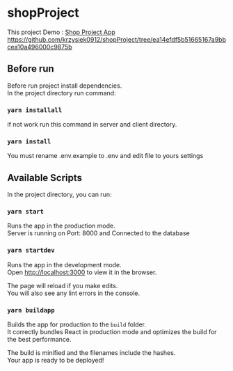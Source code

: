 # shopProject

This project Demo : [Shop Project App](https://shopprojectkb.herokuapp.com/) <br />
https://github.com/krzysiek0912/shopProject/tree/ea14efdf5b51665167a9bbcea10a496000c9875b

## Before run

Before run project install dependencies. <br />
In the project directory run command:

### `yarn installall`

if not work run this command in server and client directory. <br />

### `yarn install`

You must rename .env.example to .env and edit file to yours settings

## Available Scripts

In the project directory, you can run:

### `yarn start`

Runs the app in the production mode. <br />
Server is running on Port: 8000 and Connected to the database

### `yarn startdev`

Runs the app in the development mode.<br />
Open [http://localhost:3000](http://localhost:3000) to view it in the browser.

The page will reload if you make edits.<br />
You will also see any lint errors in the console.

### `yarn buildapp`

Builds the app for production to the `build` folder.<br />
It correctly bundles React in production mode and optimizes the build for the best performance.

The build is minified and the filenames include the hashes.<br />
Your app is ready to be deployed!

